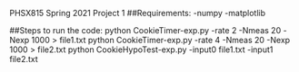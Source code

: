PHSX815 Spring 2021 Project 1
##Requirements:
-numpy
-matplotlib


##Steps to run the code:
python CookieTimer-exp.py -rate 2 -Nmeas 20 -Nexp 1000 > file1.txt
python CookieTimer-exp.py -rate 4 -Nmeas 20 -Nexp 1000 > file2.txt
python CookieHypoTest-exp.py -input0 file1.txt -input1 file2.txt

